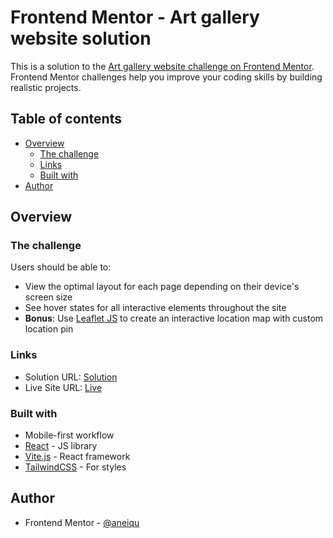 # Frontend Mentor - Art gallery website solution

This is a solution to the [Art gallery website challenge on Frontend Mentor](https://www.frontendmentor.io/challenges/art-gallery-website-yVdrZlxyA). Frontend Mentor challenges help you improve your coding skills by building realistic projects.

## Table of contents

- [Overview](#overview)
  - [The challenge](#the-challenge)
  - [Links](#links)
  - [Built with](#built-with)
- [Author](#author)

## Overview

### The challenge

Users should be able to:

- View the optimal layout for each page depending on their device's screen size
- See hover states for all interactive elements throughout the site
- **Bonus**: Use [Leaflet JS](https://leafletjs.com/) to create an interactive location map with custom location pin

### Links

- Solution URL: [Solution](https://github.com/aneiqu/art-gallery-website)
- Live Site URL: [Live](hhttps://aneiqu.github.io/art-gallery-website/)

### Built with

- Mobile-first workflow
- [React](https://reactjs.org/) - JS library
- [Vite.js](https://vite.dev/) - React framework
- [TailwindCSS](https://tailwindcss.com/) - For styles

## Author

- Frontend Mentor - [@aneiqu](https://www.frontendmentor.io/profile/aneiqu)
